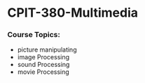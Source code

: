 # CPIT-380-Multimedia
### Course Topics:
- picture manipulating
- image Processing
- sound Processing
- movie Processing
